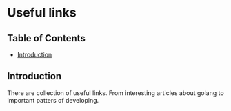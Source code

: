 # Useful links

## Table of Contents

- [Introduction](#introduction)

## Introduction
There are collection of useful links. From interesting articles about golang to important patters of developing. 